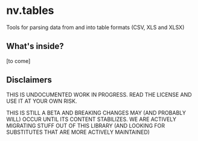 # nv.tables
Tools for parsing data from and into table formats (CSV, XLS and XLSX)

## What's inside?
[to come]

## Disclaimers
THIS IS UNDOCUMENTED WORK IN PROGRESS. READ THE LICENSE AND USE IT AT YOUR OWN RISK.

THIS IS STILL A BETA AND BREAKING CHANGES MAY (AND PROBABLY WILL) OCCUR UNTIL ITS CONTENT STABILIZES. WE
ARE ACTIVELY MIGRATING STUFF OUT OF THIS LIBRARY (AND LOOKING FOR SUBSTITUTES THAT ARE MORE ACTIVELY MAINTAINED)
